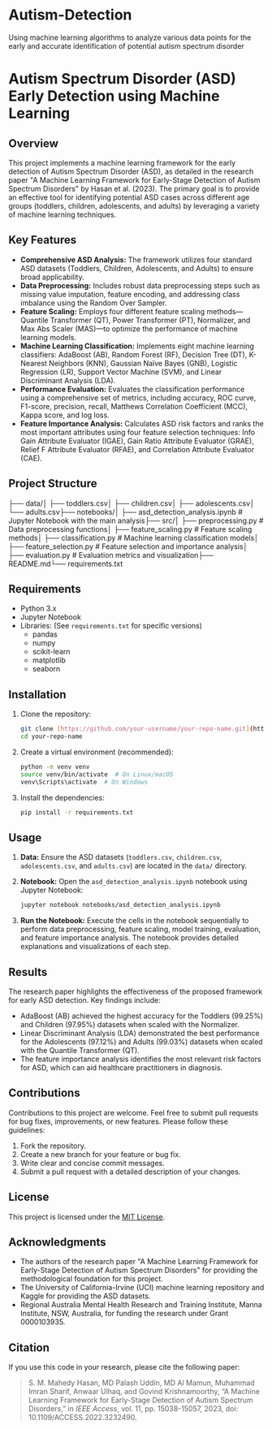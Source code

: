 # Autism-Detection
Using machine learning algorithms to analyze various data points for the early and accurate identification of potential autism spectrum disorder
# Autism Spectrum Disorder (ASD) Early Detection using Machine Learning

## Overview

This project implements a machine learning framework for the early detection of Autism Spectrum Disorder (ASD), as detailed in the research paper "A Machine Learning Framework for Early-Stage Detection of Autism Spectrum Disorders" by Hasan et al. (2023).  The primary goal is to provide an effective tool for identifying potential ASD cases across different age groups (toddlers, children, adolescents, and adults) by leveraging a variety of machine learning techniques.

## Key Features

* **Comprehensive ASD Analysis:** The framework utilizes four standard ASD datasets (Toddlers, Children, Adolescents, and Adults) to ensure broad applicability.
* **Data Preprocessing:** Includes robust data preprocessing steps such as missing value imputation, feature encoding, and addressing class imbalance using the Random Over Sampler.
* **Feature Scaling:** Employs four different feature scaling methods—Quantile Transformer (QT), Power Transformer (PT), Normalizer, and Max Abs Scaler (MAS)—to optimize the performance of machine learning models.
* **Machine Learning Classification:** Implements eight machine learning classifiers: AdaBoost (AB), Random Forest (RF), Decision Tree (DT), K-Nearest Neighbors (KNN), Gaussian Naïve Bayes (GNB), Logistic Regression (LR), Support Vector Machine (SVM), and Linear Discriminant Analysis (LDA).
* **Performance Evaluation:** Evaluates the classification performance using a comprehensive set of metrics, including accuracy, ROC curve, F1-score, precision, recall, Matthews Correlation Coefficient (MCC), Kappa score, and log loss.
* **Feature Importance Analysis:** Calculates ASD risk factors and ranks the most important attributes using four feature selection techniques: Info Gain Attribute Evaluator (IGAE), Gain Ratio Attribute Evaluator (GRAE), Relief F Attribute Evaluator (RFAE), and Correlation Attribute Evaluator (CAE).

## Project Structure

├── data/│   ├── toddlers.csv│   ├── children.csv│   ├── adolescents.csv│   └── adults.csv├── notebooks/│   ├── asd_detection_analysis.ipynb  # Jupyter Notebook with the main analysis├── src/│   ├── preprocessing.py        # Data preprocessing functions│   ├── feature_scaling.py      # Feature scaling methods│   ├── classification.py       # Machine learning classification models│   ├── feature_selection.py    # Feature selection and importance analysis│   ├── evaluation.py         # Evaluation metrics and visualization├── README.md└── requirements.txt
## Requirements

* Python 3.x
* Jupyter Notebook
* Libraries:  (See `requirements.txt` for specific versions)
    * pandas
    * numpy
    * scikit-learn
    * matplotlib
    * seaborn

## Installation

1.  Clone the repository:

    ```bash
    git clone [https://github.com/your-username/your-repo-name.git](https://github.com/your-username/your-repo-name.git)
    cd your-repo-name
    ```

2.  Create a virtual environment (recommended):

    ```bash
    python -m venv venv
    source venv/bin/activate  # On Linux/macOS
    venv\Scripts\activate  # On Windows
    ```

3.  Install the dependencies:

    ```bash
    pip install -r requirements.txt
    ```

## Usage

1.  **Data:** Ensure the ASD datasets (`toddlers.csv`, `children.csv`, `adolescents.csv`, and `adults.csv`) are located in the `data/` directory.
2.  **Notebook:** Open the `asd_detection_analysis.ipynb` notebook using Jupyter Notebook:

    ```bash
    jupyter notebook notebooks/asd_detection_analysis.ipynb
    ```

3.  **Run the Notebook:** Execute the cells in the notebook sequentially to perform data preprocessing, feature scaling, model training, evaluation, and feature importance analysis.  The notebook provides detailed explanations and visualizations of each step.

## Results

The research paper highlights the effectiveness of the proposed framework for early ASD detection.  Key findings include:

* AdaBoost (AB) achieved the highest accuracy for the Toddlers (99.25%) and Children (97.95%) datasets when scaled with the Normalizer.
* Linear Discriminant Analysis (LDA) demonstrated the best performance for the Adolescents (97.12%) and Adults (99.03%) datasets when scaled with the Quantile Transformer (QT).
* The feature importance analysis identifies the most relevant risk factors for ASD, which can aid healthcare practitioners in diagnosis.

## Contributions

Contributions to this project are welcome.  Feel free to submit pull requests for bug fixes, improvements, or new features.  Please follow these guidelines:

1.  Fork the repository.
2.  Create a new branch for your feature or bug fix.
3.  Write clear and concise commit messages.
4.  Submit a pull request with a detailed description of your changes.

## License

This project is licensed under the [MIT License](LICENSE).

## Acknowledgments

* The authors of the research paper "A Machine Learning Framework for Early-Stage Detection of Autism Spectrum Disorders" for providing the methodological foundation for this project.
* The University of California-Irvine (UCI) machine learning repository and Kaggle for providing the ASD datasets.
* Regional Australia Mental Health Research and Training Institute, Manna Institute, NSW, Australia, for funding the research under Grant 0000103935.

## Citation

If you use this code in your research, please cite the following paper:

> S. M. Mahedy Hasan, MD Palash Uddin, MD Al Mamun, Muhammad Imran Sharif, Anwaar Ulhaq, and Govind Krishnamoorthy, “A Machine Learning Framework for Early-Stage Detection of Autism Spectrum Disorders,” in *IEEE Access*, vol. 11, pp. 15038-15057, 2023, doi: 10.1109/ACCESS.2022.3232490.
